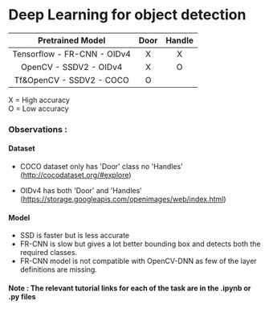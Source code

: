 # Deep Learning for object detection 

| Pretrained Model             | Door | Handle |
|:----------------------------:|:----:|:------:|
| Tensorflow - FR-CNN - OIDv4  |   X  |    X   |
|    OpenCV - SSDV2 - OIDv4    |   X  |    O   |
|   Tf&OpenCV - SSDV2 - COCO   |   O  |        |

X = High accuracy    
O = Low accuracy

### Observations :

#### Dataset
* COCO dataset only has 'Door' class no 'Handles'
(http://cocodataset.org/#explore)

* OIDv4 has both 'Door' and 'Handles'
(https://storage.googleapis.com/openimages/web/index.html)

#### Model
* SSD is faster but is less accurate 
* FR-CNN is slow but gives a lot better bounding box and detects 
both the required classes.
* FR-CNN model is not compatible with OpenCV-DNN as few of the layer 
definitions are missing. 


#### Note : The relevant tutorial links for each of the task are in the .ipynb or .py files
